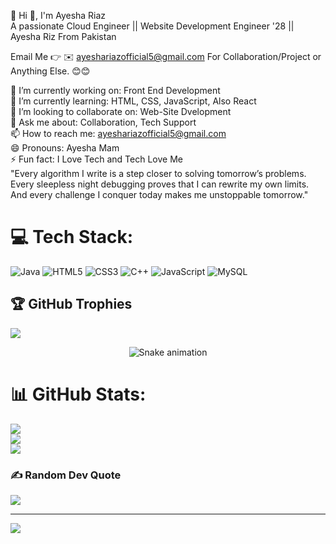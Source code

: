 💫 Hi 👋, I'm Ayesha Riaz<br>
A passionate Cloud Engineer || Website Development Engineer '28 || Ayesha Riz From Pakistan<br>

Email Me 👉 ✉️ ayeshariazofficial5@gmail.com For Collaboration/Project or Anything Else. 😊😊<br>

🔭 I’m currently working on: Front End Development<br>
🌱 I’m currently learning: HTML, CSS, JavaScript, Also React<br>
👯 I’m looking to collaborate on: Web-Site Dvelopment<br>
💬 Ask me about: Collaboration, Tech Support<br>
📫 How to reach me: ayeshariazofficial5@gmail.com<br>
😄 Pronouns: Ayesha Mam<br>
⚡ Fun fact: I Love Tech and Tech Love Me<br>
"Every algorithm I write is a step closer to solving tomorrow’s problems.<br>
Every sleepless night debugging proves that I can rewrite my own limits.<br>
And every challenge I conquer today makes me unstoppable tomorrow."<br>
# 💻 Tech Stack:
![Java](https://img.shields.io/badge/java-%23ED8B00.svg?style=for-the-badge&logo=openjdk&logoColor=white) ![HTML5](https://img.shields.io/badge/html5-%23E34F26.svg?style=for-the-badge&logo=html5&logoColor=white) ![CSS3](https://img.shields.io/badge/css3-%231572B6.svg?style=for-the-badge&logo=css3&logoColor=white) ![C++](https://img.shields.io/badge/c++-%2300599C.svg?style=for-the-badge&logo=c%2B%2B&logoColor=white)  ![JavaScript](https://img.shields.io/badge/javascript-%23323330.svg?style=for-the-badge&logo=javascript&logoColor=%23F7DF1E) ![MySQL](https://img.shields.io/badge/mysql-4479A1.svg?style=for-the-badge&logo=mysql&logoColor=white)

## 🏆 GitHub Trophies
![](https://github-profile-trophy.vercel.app/?username=alamimran613&theme=radical&no-frame=false&no-bg=false&margin-w=4)


<!-- Snake Game Repo View -->

<div align="center">
  <img src="https://profile-readme-generator.com/assets/snake.svg" alt="Snake animation" />
</div>


# 📊 GitHub Stats:
![](https://github-readme-stats.vercel.app/api?username=hanzlatahirofficial2004-dotcom&theme=dark&hide_border=false&include_all_commits=true&count_private=false)<br/>
![](https://nirzak-streak-stats.vercel.app/?user=hanzlatahirofficial2004-dotcom&theme=dark&hide_border=false)<br/>
![](https://github-readme-stats.vercel.app/api/top-langs/?username=hanzlatahirofficial2004-dotcom&theme=dark&hide_border=false&include_all_commits=true&count_private=false&layout=compact)




### ✍️ Random Dev Quote
![](https://quotes-github-readme.vercel.app/api?type=horizontal&theme=radical)

---
[![](https://visitcount.itsvg.in/api?id=hanzlatahirofficial2004-dotcom&icon=0&color=0)](https://visitcount.itsvg.in)

<!-- Proudly created with GPRM ( https://gprm.itsvg.in ) -->

